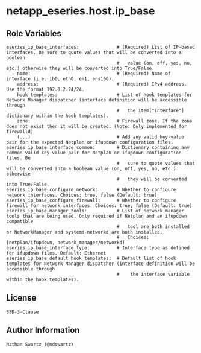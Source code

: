 # netapp_eseries.host.ip_base

## Role Variables
    eseries_ip_base_interfaces:              # (Required) List of IP-based interfaces. Be sure to quote values that will be converted into a boolean
                                             #   value (on, off, yes, no, etc.) otherwise they will be converted into True/False.
      - name:                                # (Required) Name of interface (i.e. ib0, eth0, em1, ens160).
        address:                             # (Required) IPv4 address. Use the format 192.0.2.24/24.
        hook_templates:                      # List of hook templates for Network Manager dispatcher (interface definition will be accessible through
                                             #   the item["interface"] dictionary within the hook templates).
        zone:                                # Firewall zone. If the zone does not exist then it will be created. (Note: Only implemented for firewalld)
        (...)                                # Add any valid key-value pair for the expected Netplan or ifupdown configuration files.
    eseries_ip_base_interface_common:        # Dictionary containing any common valid key-value pair for Netplan or ifupdown configuration files. Be
                                             #   sure to quote values that will be converted into a boolean value (on, off, yes, no, etc.) otherwise
                                             #   they will be converted into True/False.
    eseries_ip_base_configure_network:       # Whether to configure network interfaces. Choices: true, false (Default: true)
    eseries_ip_base_configure_firewall:      # Whether to configure firewall for network interfaces. Choices: true, false (Default: true)
    eseries_ip_base_manager_tools:           # List of network manager tools that are being used. Only required if Netplan and an ifupdown compatible
                                             #   tool are both installed or NetworkManager and systemd-networkd are both installed.
                                             #   Choices: [netplan/ifupdown, network_manager/networkd]
    eseries_ip_base_interface_type:          # Interface type as defined for ifupdown files. Default: Ethernet
    eseries_ip_base_default_hook_templates:  # Default list of hook templates for Network Manager dispatcher (interface definition will be accessible through
                                             #    the interface variable within the hook templates).

## License
    BSD-3-Clause

## Author Information
    Nathan Swartz (@ndswartz)
